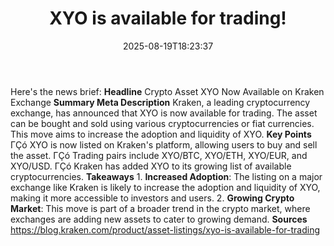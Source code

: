 ﻿---
title: "XYO is available for trading!"
date: "2025-08-19T18:23:37"
category: "Markets"
summary: ""
slug: "xyo is available for trading"
source_urls:
  - "https://blog.kraken.com/product/asset-listings/xyo-is-available-for-trading"
seo:
  title: "XYO is available for trading! | Hash n Hedge"
  description: ""
  keywords: ["news", "markets", "brief"]
---
Here's the news brief:  **Headline** Crypto Asset XYO Now Available on Kraken Exchange  **Summary Meta Description** Kraken, a leading cryptocurrency exchange, has announced that XYO is now available for trading. The asset can be bought and sold using various cryptocurrencies or fiat currencies. This move aims to increase the adoption and liquidity of XYO.  **Key Points**  ΓÇó XYO is now listed on Kraken's platform, allowing users to buy and sell the asset. ΓÇó Trading pairs include XYO/BTC, XYO/ETH, XYO/EUR, and XYO/USD. ΓÇó Kraken has added XYO to its growing list of available cryptocurrencies.  **Takeaways**  1. **Increased Adoption**: The listing on a major exchange like Kraken is likely to increase the adoption and liquidity of XYO, making it more accessible to investors and users. 2. **Growing Crypto Market**: This move is part of a broader trend in the crypto market, where exchanges are adding new assets to cater to growing demand.  **Sources** https://blog.kraken.com/product/asset-listings/xyo-is-available-for-trading 
